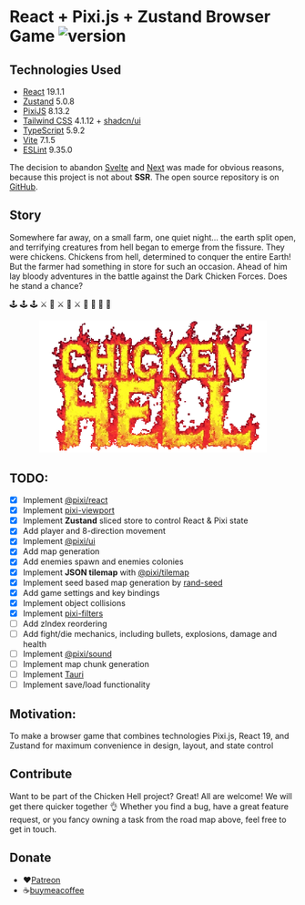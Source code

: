 # React + Pixi.js + Zustand Browser Game ![version](https://img.shields.io/badge/version-0.8.7-brightgreen`)

## Technologies Used

- [React](https://reactjs.org) 19.1.1
- [Zustand](https://zustand.docs.pmnd.rs/) 5.0.8
- [PixiJS](https://pixijs.com) 8.13.2
- [Tailwind CSS](https://tailwindcss.com) 4.1.12 + [shadcn/ui](https://ui.shadcn.com)
- [TypeScript](https://www.typescriptlang.org) 5.9.2
- [Vite](https://vitejs.dev) 7.1.5
- [ESLint](https://eslint.org) 9.35.0

The decision to abandon [Svelte](https://svelte.dev) and [Next](https://nextjs.org) was made for obvious reasons,<br />
because this project is not about **SSR**. The open source repository is on [GitHub](https://github.com/imhul/proto-mass-next).

## Story

Somewhere far away, on a small farm, one quiet night... the earth split open, and terrifying creatures from hell began to emerge from the fissure. They were chickens. Chickens from hell, determined to conquer the entire Earth! But the farmer had something in store for such an occasion. Ahead of him lay bloody adventures in the battle against the Dark Chicken Forces.
Does he stand a chance?

🕹 🕹 🕹 ⚔ 🐓 ⚔ 🐓 ⚔ 🐓 🍗 🍗 🍗

<p align="center">
  <img src="public/assets/chicken-hell-pixel-logo.png" width="400" />
</p>

## TODO:

- [x] Implement [@pixi/react](https://www.npmjs.com/package/@pixi/react)
- [x] Implement [pixi-viewport](https://www.npmjs.com/package/pixi-viewport)
- [x] Implement **Zustand** sliced store to control React & Pixi state
- [x] Add player and 8-direction movement
- [x] Implement [@pixi/ui](https://www.npmjs.com/package/@pixi/ui)
- [x] Add map generation
- [x] Add enemies spawn and enemies colonies
- [x] Implement **JSON tilemap** with [@pixi/tilemap](https://www.npmjs.com/package/@pixi/tilemap)
- [x] Implement seed based map generation by [rand-seed](https://www.npmjs.com/package/rand-seed)
- [x] Add game settings and key bindings
- [x] Implement object collisions
- [x] Implement [pixi-filters](https://www.npmjs.com/package/pixi-filters)
- [ ] Add zIndex reordering
- [ ] Add fight/die mechanics, including bullets, explosions, damage and health
- [ ] Implement [@pixi/sound](https://www.npmjs.com/package/@pixi/sound)
- [ ] Implement map chunk generation
- [ ] Implement [Tauri](https://tauri.app)
- [ ] Implement save/load functionality

## Motivation:

To make a browser game that combines technologies Pixi.js, React 19, and Zustand for maximum convenience in design, layout, and state control

## Contribute

Want to be part of the Chicken Hell project? Great! All are welcome! We will get there quicker together 👌
Whether you find a bug, have a great feature request, or you fancy owning a task from the road map above, feel free to get in touch.

## Donate

- ❤️[Patreon](https://www.patreon.com/protomass?fan_landing=true)
- ☕[buymeacoffee](https://www.buymeacoffee.com/blashirk)
